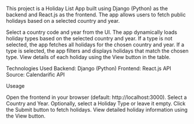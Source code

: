 This project is a Holiday List App built using Django (Python) as the backend and React.js as the frontend. The app allows users to fetch public holidays based on a selected country and year.

Select a country code and year from the UI.
The app dynamically loads holiday types based on the selected country and year.
If a type is not selected, the app fetches all holidays for the chosen country and year.
If a type is selected, the app filters and displays holidays that match the chosen type.
View details of each holiday using the View button in the table.

Technologies Used
Backend: Django (Python)
Frontend: React.js
API Source: Calendarific API



Useage

Open the frontend in your browser (default: http://localhost:3000).
Select a Country and Year.
Optionally, select a Holiday Type or leave it empty.
Click the Submit button to fetch holidays.
View detailed holiday information using the View button.
